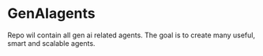 # GenAIagents
Repo wil contain all gen ai related agents. The goal is to create many useful, smart and scalable agents.
